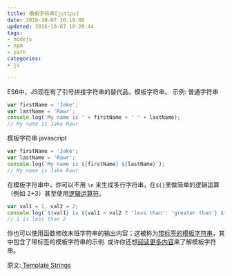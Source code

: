 ```yaml
---
title: 模板字符串[jstips]
date: 2016-10-07 10:19:00
updated: 2016-10-07 10:20:44
tags: 
- nodejs
- npm
- yarn
categories: 
- js

---
```

ES6中，JS现在有了引号拼接字符串的替代品，模板字符串。
示例: 普通字符串
```javascript
var firstName = 'Jake';
var lastName = 'Rawr';
console.log('My name is ' + firstName + ' ' + lastName);
// My name is Jake Rawr
```


<!--more-->


模板字符串 javascript
```javascript
var firstName = 'Jake';
var lastName = 'Rawr';
console.log(`My name is ${firstName} ${lastName}`);
// My name is Jake Rawr
```
在模板字符串中，你可以不用 `\n` 来生成多行字符串，在`${}`里做简单的逻辑运算（例如 2+3）甚至使用[逻辑运算符](https://developer.mozilla.org/zh-CN/docs/Web/JavaScript/Reference/Operators/Conditional_Operator)。
```javascript
var val1 = 1, val2 = 2;
console.log(`${val1} is ${val1 < val2 ? 'less than': 'greater than'} ${val2}`)
// 1 is less than 2
```

你也可以使用函数修改末班字符串的输出内容；这被称为[带标签的模板字符串](https://developer.mozilla.org/zh-CN/docs/Web/JavaScript/Reference/template_strings#带标签的模板字符串)，其中包含了带标签的模板字符串的示例.
或许你还想[阅读更多内容](https://hacks.mozilla.org/2015/05/es6-in-depth-template-strings-2)来了解模板字符串。

原文:[ Template Strings](http://www.jstips.co/en/template-strings/)